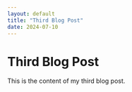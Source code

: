 ```yaml
---
layout: default
title: "Third Blog Post"
date: 2024-07-10
---
```


# Third Blog Post

This is the content of my third blog post.
